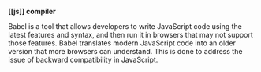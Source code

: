 **[[js]] compiler**

Babel is a tool that allows developers to write JavaScript code using the latest features and syntax, and then run it in browsers that may not support those features. Babel translates modern JavaScript code into an older version that more browsers can understand. This is done to address the issue of backward compatibility in JavaScript.